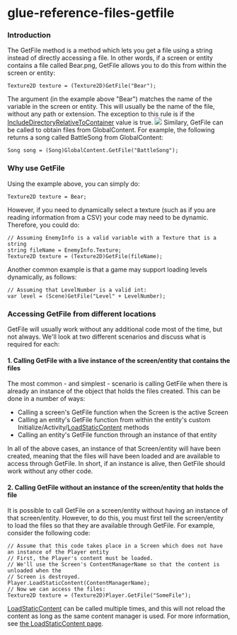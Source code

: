 # glue-reference-files-getfile

### Introduction

The GetFile method is a method which lets you get a file using a string instead of directly accessing a file. In other words, if a screen or entity contains a file called Bear.png, GetFile allows you to do this from within the screen or entity:

```
Texture2D texture = (Texture2D)GetFile("Bear");
```

The argument (in the example above "Bear") matches the name of the variable in the screen or entity. This will usually be the name of the file, without any path or extension. The exception to this rule is if the [IncludeDirectoryRelativeToContainer](../../../frb/docs/index.php) value is true. ![](../../../media/2017-05-img_591898eae0479.png) Similary, GetFile can be called to obtain files from GlobalContent. For example, the following returns a song called BattleSong from GlobalContent:

```lang:c#
Song song = (Song)GlobalContent.GetFile("BattleSong");
```

### Why use GetFile

Using the example above, you can simply do:

```
Texture2D texture = Bear;
```

However, if you need to dynamically select a texture (such as if you are reading information from a CSV) your code may need to be dynamic. Therefore, you could do:

```
// Assuming EnemyInfo is a valid variable with a Texture that is a string 
string fileName = EnemyInfo.Texture;
Texture2D texture = (Texture2D)GetFile(fileName);
```

Another common example is that a game may support loading levels dynamically, as follows:

```
// Assuming that LevelNumber is a valid int:
var level = (Scene)GetFile("Level" + LevelNumber);
```

### Accessing GetFile from different locations

GetFile will usually work without any additional code most of the time, but not always. We'll look at two different scenarios and discuss what is required for each:

#### 1. Calling GetFile with a live instance of the screen/entity that contains the files

The most common - and simplest - scenario is calling GetFile when there is already an instance of the object that holds the files created. This can be done in a number of ways:

* Calling a screen's GetFile function when the Screen is the active Screen
* Calling an entity's GetFile function from within the entity's custom Initialize/Activity/[LoadStaticContent](../../../frb/docs/index.php) methods
* Calling an entity's GetFile function through an instance of that entity

In all of the above cases, an instance of that Screen/entity will have been created, meaning that the files will have been loaded and are available to access through GetFile. In short, if an instance is alive, then GetFile should work without any other code.

#### 2. Calling GetFile without an instance of the screen/entity that holds the file

It is possible to call GetFile on a screen/entity without having an instance of that screen/entity. However, to do this, you must first tell the screen/entity to load the files so that they are available through GetFile. For example, consider the following code:

```
// Assume that this code takes place in a Screen which does not have an instance of the Player entity
// First, the Player's content must be loaded.
// We'll use the Screen's ContentManagerName so that the content is unloaded when the
// Screen is destroyed.
Player.LoadStaticContent(ContentManagerName);
// Now we can access the files:
Texture2D texture = (Texture2D)Player.GetFile("SomeFile");
```

[LoadStaticContent](../../../frb/docs/index.php) can be called multiple times, and this will not reload the content as long as the same content manager is used. For more information, see [the LoadStaticContent page](../../../frb/docs/index.php).
